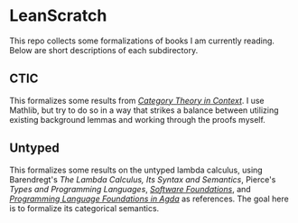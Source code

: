 # LeanScratch

This repo collects some formalizations of books I am currently reading. Below
are short descriptions of each subdirectory.

## CTIC

This formalizes some results from *[Category Theory in
Context](https://math.jhu.edu/~eriehl/context.pdf)*. I use Mathlib, but try to do
so in a way that strikes a balance between utilizing existing background lemmas
and working through the proofs myself.

## Untyped

This formalizes some results on the untyped lambda calculus, using Barendregt's
*The Lambda Calculus, Its Syntax and Semantics*, Pierce's *Types and Programming
Languages*, *[Software
Foundations](https://softwarefoundations.cis.upenn.edu/)*, and *[Programming
Language Foundations in Agda](https://plfa.github.io/)* as references. The goal
here is to formalize its categorical semantics.

